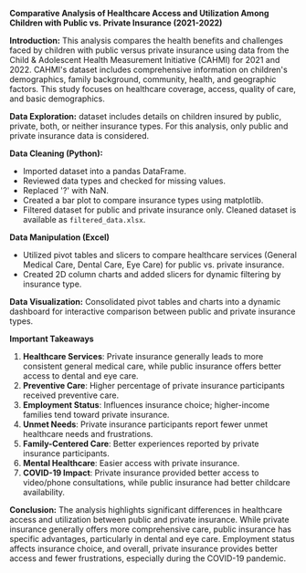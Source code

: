 **Comparative Analysis of Healthcare Access and Utilization Among Children with Public vs. Private Insurance (2021-2022)**

**Introduction:** This analysis compares the health benefits and challenges faced by children with public versus private insurance using data from the Child & Adolescent Health Measurement Initiative (CAHMI) for 2021 and 2022. CAHMI's dataset includes comprehensive information on children's demographics, family background, community, health, and geographic factors. This study focuses on healthcare coverage, access, quality of care, and basic demographics.

**Data Exploration:** dataset includes details on children insured by public, private, both, or neither insurance types. For this analysis, only public and private insurance data is considered.

**Data Cleaning (Python):**

- Imported dataset into a pandas DataFrame.
- Reviewed data types and checked for missing values.
- Replaced '?' with NaN.
- Created a bar plot to compare insurance types using matplotlib.
- Filtered dataset for public and private insurance only. Cleaned dataset is available as `filtered_data.xlsx`.

**Data Manipulation (Excel)**

- Utilized pivot tables and slicers to compare healthcare services (General Medical Care, Dental Care, Eye Care) for public vs. private insurance.
- Created 2D column charts and added slicers for dynamic filtering by insurance type.

**Data Visualization:** Consolidated pivot tables and charts into a dynamic dashboard for interactive comparison between public and private insurance types.

**Important Takeaways**

1. **Healthcare Services**: Private insurance generally leads to more consistent general medical care, while public insurance offers better access to dental and eye care.
2. **Preventive Care**: Higher percentage of private insurance participants received preventive care.
3. **Employment Status**: Influences insurance choice; higher-income families tend toward private insurance.
4. **Unmet Needs**: Private insurance participants report fewer unmet healthcare needs and frustrations.
5. **Family-Centered Care**: Better experiences reported by private insurance participants.
6. **Mental Healthcare**: Easier access with private insurance.
7. **COVID-19 Impact**: Private insurance provided better access to video/phone consultations, while public insurance had better childcare availability.

**Conclusion:** The analysis highlights significant differences in healthcare access and utilization between public and private insurance. While private insurance generally offers more comprehensive care, public insurance has specific advantages, particularly in dental and eye care. Employment status affects insurance choice, and overall, private insurance provides better access and fewer frustrations, especially during the COVID-19 pandemic.
